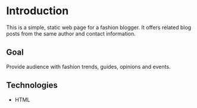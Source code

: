# Introduction
This is a simple, static web page for a fashion blogger. It offers related blog posts from the same author and contact information.

## Goal
Provide audience with fashion trends, guides, opinions and events.

## Technologies
* HTML